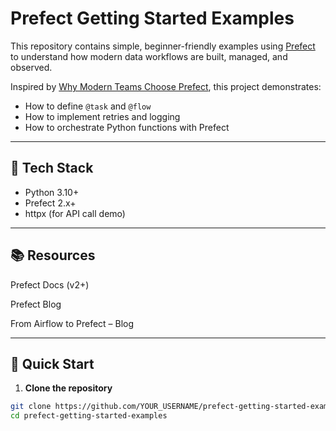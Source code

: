# Prefect Getting Started Examples

This repository contains simple, beginner-friendly examples using [Prefect](https://www.prefect.io/) to understand how modern data workflows are built, managed, and observed.

Inspired by [Why Modern Teams Choose Prefect](https://www.prefect.io/blog/airflow-to-prefect-why-modern-teams-choose-prefect), this project demonstrates:

- How to define `@task` and `@flow`
- How to implement retries and logging
- How to orchestrate Python functions with Prefect

---

## 🧰 Tech Stack

- Python 3.10+
- Prefect 2.x+
- httpx (for API call demo)

---
## 📚 Resources
Prefect Docs (v2+)

Prefect Blog

From Airflow to Prefect – Blog


---

## 🚀 Quick Start

1. **Clone the repository**

```bash
git clone https://github.com/YOUR_USERNAME/prefect-getting-started-examples.git
cd prefect-getting-started-examples
